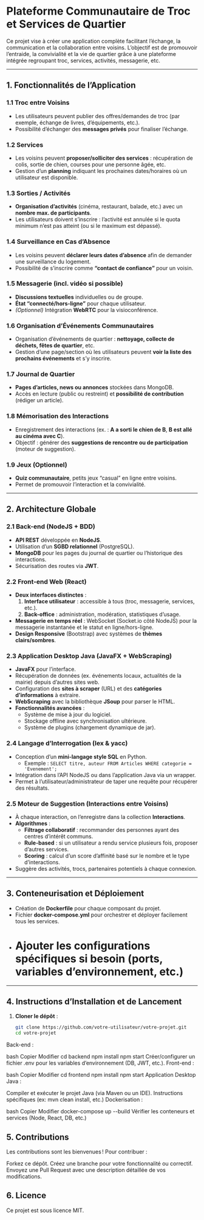# Plateforme Communautaire de Troc et Services de Quartier

<!--
@Borito
@WalidBlhr
-->

Ce projet vise à créer une application complète facilitant l’échange, la communication et la collaboration entre voisins. L’objectif est de promouvoir l’entraide, la convivialité et la vie de quartier grâce à une plateforme intégrée regroupant troc, services, activités, messagerie, etc.

---

## 1. Fonctionnalités de l’Application

### 1.1 Troc entre Voisins
- Les utilisateurs peuvent publier des offres/demandes de troc (par exemple, échange de livres, d’équipements, etc.).
- Possibilité d’échanger des **messages privés** pour finaliser l’échange.

### 1.2 Services
- Les voisins peuvent **proposer/solliciter des services** : récupération de colis, sortie de chien, courses pour une personne âgée, etc.
- Gestion d’un **planning** indiquant les prochaines dates/horaires où un utilisateur est disponible.

### 1.3 Sorties / Activités
- **Organisation d’activités** (cinéma, restaurant, balade, etc.) avec un **nombre max. de participants**.
- Les utilisateurs doivent s’inscrire : l’activité est annulée si le quota minimum n’est pas atteint (ou si le maximum est dépassé).

### 1.4 Surveillance en Cas d’Absence
- Les voisins peuvent **déclarer leurs dates d’absence** afin de demander une surveillance du logement.
- Possibilité de s’inscrire comme **“contact de confiance”** pour un voisin.

### 1.5 Messagerie (incl. vidéo si possible)
- **Discussions textuelles** individuelles ou de groupe.
- **État “connecté/hors-ligne”** pour chaque utilisateur.
- *(Optionnel)* Intégration **WebRTC** pour la visioconférence.

### 1.6 Organisation d’Événements Communautaires
- Organisation d’événements de quartier : **nettoyage, collecte de déchets, fêtes de quartier**, etc.
- Gestion d’une page/section où les utilisateurs peuvent **voir la liste des prochains événements** et s’y inscrire.

### 1.7 Journal de Quartier
- **Pages d’articles, news ou annonces** stockées dans MongoDB.
- Accès en lecture (public ou restreint) et **possibilité de contribution** (rédiger un article).

### 1.8 Mémorisation des Interactions
- Enregistrement des interactions (ex. : **A a sorti le chien de B**, **B est allé au cinéma avec C**).
- Objectif : générer des **suggestions de rencontre ou de participation** (moteur de suggestion).

### 1.9 Jeux (Optionnel)
- **Quiz communautaire**, petits jeux “casual” en ligne entre voisins.
- Permet de promouvoir l’interaction et la convivialité.

---

## 2. Architecture Globale

### 2.1 Back-end (NodeJS + BDD)
- **API REST** développée en **NodeJS**.
- Utilisation d’un **SGBD relationnel** (PostgreSQL).
- **MongoDB** pour les pages du journal de quartier ou l’historique des interactions.
- Sécurisation des routes via **JWT**.

### 2.2 Front-end Web (React)
- **Deux interfaces distinctes** :
  1. **Interface utilisateur** : accessible à tous (troc, messagerie, services, etc.).
  2. **Back-office** : administration, modération, statistiques d’usage.
- **Messagerie en temps réel** : WebSocket (Socket.io côté NodeJS) pour la messagerie instantanée et le statut en ligne/hors-ligne.
- **Design Responsive** (Bootstrap) avec systèmes de **thèmes clairs/sombres**.

### 2.3 Application Desktop Java (JavaFX + WebScraping)
- **JavaFX** pour l’interface.
- Récupération de données (ex. événements locaux, actualités de la mairie) depuis d’autres sites web.
- Configuration des **sites à scraper** (URL) et des **catégories d’informations** à extraire.
- **WebScraping** avec la bibliothèque **JSoup** pour parser le HTML.
- **Fonctionnalités avancées** :
  - Système de mise à jour du logiciel.
  - Stockage offline avec synchronisation ultérieure.
  - Système de plugins (chargement dynamique de jar).

### 2.4 Langage d’Interrogation (lex & yacc)
- Conception d’un **mini-langage style SQL** en Python.
  - Exemple : `SELECT titre, auteur FROM Articles WHERE categorie = 'Evenement';`
- Intégration dans l’API NodeJS ou dans l’application Java via un wrapper.
- Permet à l’utilisateur/administrateur de taper une requête pour récupérer des résultats.

### 2.5 Moteur de Suggestion (Interactions entre Voisins)
- À chaque interaction, on l’enregistre dans la collection **Interactions**.
- **Algorithmes** :
  - **Filtrage collaboratif** : recommander des personnes ayant des centres d’intérêt communs.
  - **Rule-based** : si un utilisateur a rendu service plusieurs fois, proposer d’autres services.
  - **Scoring** : calcul d’un score d’affinité basé sur le nombre et le type d’interactions.
- Suggère des activités, trocs, partenaires potentiels à chaque connexion.

---

## 3. Conteneurisation et Déploiement

- Création de **Dockerfile** pour chaque composant du projet.
- Fichier **docker-compose.yml** pour orchestrer et déployer facilement tous les services.
- # Ajouter les configurations spécifiques si besoin (ports, variables d’environnement, etc.)

---

## 4. Instructions d’Installation et de Lancement

1. **Cloner le dépôt** :
   ```bash
   git clone https://github.com/votre-utilisateur/votre-projet.git
   cd votre-projet
Back-end :

bash
Copier
Modifier
cd backend
npm install
npm start
Créer/configurer un fichier .env pour les variables d’environnement (DB, JWT, etc.).
Front-end :

bash
Copier
Modifier
cd frontend
npm install
npm start
Application Desktop Java :

Compiler et exécuter le projet Java (via Maven ou un IDE).
Instructions spécifiques (ex: mvn clean install, etc.)
Dockerisation :

bash
Copier
Modifier
docker-compose up --build
Vérifier les conteneurs et services (Node, React, DB, etc.)
## 5. Contributions
Les contributions sont les bienvenues !
Pour contribuer :

Forkez ce dépôt.
Créez une branche pour votre fonctionnalité ou correctif.
Envoyez une Pull Request avec une description détaillée de vos modifications.
## 6. Licence
Ce projet est sous licence MIT.

